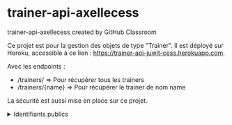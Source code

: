 # trainer-api-axellecess
trainer-api-axellecess created by GitHub Classroom

Ce projet est pour la gestion des objets de type "Trainer".
Il est déployé sur Heroku, accessible à ce lien : https://trainer-api-juwit-cess.herokuapp.com.

Avec les endpoints :
- /trainers/ => Pour récupérer tous les trainers
- /trainers/{name} => Pour récupérer le trainer de nom name

La sécurité est aussi mise en place sur ce projet.
<details>
  <summary>Identifiants publics</summary>
  
  ```javascript
  userName=user
  password=4fca73f0-c17d-4039-9b85-a00197e2322a 
  ```
  
</details>
